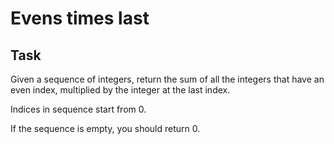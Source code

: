 # Evens times last

## Task

Given a sequence of integers, return the sum of all the integers that have an even index, multiplied by the integer at the last index.

Indices in sequence start from 0.

If the sequence is empty, you should return 0.

